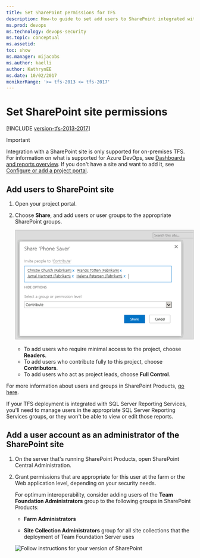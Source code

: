 ```yaml
---
title: Set SharePoint permissions for TFS
description: How-to guide to set add users to SharePoint integrated with Team Foundation Server (TFS)
ms.prod: devops
ms.technology: devops-security
ms.topic: conceptual
ms.assetid: 
toc: show
ms.manager: mijacobs
ms.author: kaelli
author: KathrynEE
ms.date: 10/02/2017
monikerRange: '>= tfs-2013 <= tfs-2017'
---
```


# Set SharePoint site permissions

[!INCLUDE [version-tfs-2013-2017](../../includes/version-tfs-2013-2017.md)]

> [!IMPORTANT]
> Integration with a SharePoint site is only supported for on-premises TFS. For information on what is supported for Azure DevOps, see [Dashboards and reports overview](../../report/overview.md). If you don't have a site and want to add it, see [Configure or add a project portal](../../report/sharepoint-dashboards/configure-or-add-a-project-portal.md). 

## Add users to SharePoint site

1.  Open your project portal.

2.  Choose **Share**, and add users or user groups to the appropriate SharePoint groups.

    ![Choose the SharePoint group and add users](../accounts/media/add-users-team-project/invite-people.png)

    -   To add users who require minimal access to the project, choose **Readers**.
    -   To add users who contribute fully to this project, choose **Contributors**.
    -   To add users who act as project leads, choose **Full Control**.

For more information about users and groups in SharePoint Products,
[go here](https://technet.microsoft.com/library/cc262690.aspx).

If your TFS deployment is integrated with SQL Server Reporting Services,
you'll need to manage users in the appropriate SQL Server Reporting Services groups,
or they won't be able to view or edit those reports.


## Add a user account as an administrator of the SharePoint site

1.  On the server that's running SharePoint Products, open SharePoint Central Administration.

2.  Grant permissions that are appropriate for this user at the farm or the Web application level, depending on your security needs.

	For optimum interoperability, consider adding users of the **Team Foundation Administrators** group
	to the following groups in SharePoint Products:

	-   **Farm Administrators**

	-   **Site Collection Administrators** group for all site collections that the deployment of Team Foundation Server uses

	![Follow instructions for your version of SharePoint](/azure/devops/server/admin/media/add-administrator-tfs/people-and-groups.png)


